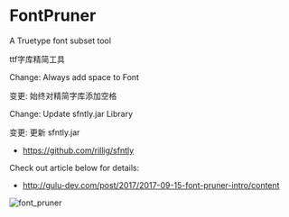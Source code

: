 # FontPruner

A Truetype font subset tool

ttf字库精简工具

Change: Always add space to Font

变更: 始终对精简字库添加空格

Change: Update sfntly.jar Library

变更: 更新 sfntly.jar

- https://github.com/rillig/sfntly


Check out article below for details:

- http://gulu-dev.com/post/2017/2017-09-15-font-pruner-intro/content

![font_pruner](http://gulu-dev.com/2017/2017-09-15-font-pruner-intro/1-method.png)
